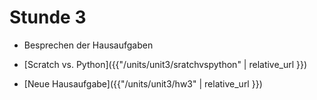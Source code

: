 # Stunde 3

* Besprechen der Hausaufgaben

* [Scratch vs. Python]({{"/units/unit3/sratchvspython" | relative_url }})

* [Neue Hausaufgabe]({{"/units/unit3/hw3" | relative_url }})

